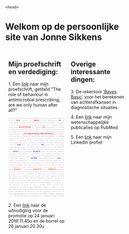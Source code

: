 <html>
    
    <head>
<meta name="viewport" content="width=device-width, initial-scale=1">
<style>
* {
  box-sizing: border-box;
}
.column {
  float: left;
  width: 50%;
  padding: 10px;
}

/* Clear floats after the columns */
.row:after {
  content: "";
  display: table;
  clear: both;
}
</style>
</head>  
<body>
<h1>Welkom op de persoonlijke site van Jonne Sikkens</h1>
 <div class="row">
  <div class="column">
    <h2>Mijn proefschrift en verdediging:</h2>
<p> 1. Een <a href="proefschrift Jonne Sikkens.pdf" target="_blank">link</a> naar mijn proefschrift, getiteld "The role of behaviour in antimicrobial prescribing; are we only human after all?"</p>
<a href="proefschrift Jonne Sikkens.pdf" target="_blank">
    <img src="20181219 Cover proefschrift groot.jpg" alt="cover proefschrift" style="width:300px;height:auto;"> 
</a>
<p>2. Een <a href="Uitnodiging promotie en borrel.pdf" target="_blank">link</a> naar de uitnodiging voor de promotie op 24 januari 2019 11.45u en de borrel op 26 januari 20.30u</p>
</div>
  <div class="column">
    <h2>Overige interessante dingen:</h2>
<p>3. De rekentool <a href="https://jonne.shinyapps.io/BayesBasic/" target="_blank">'Bayes Basic'</a> voor het berekenen van achterafkansen in diagnostische situaties</p>
<p>4. Een <a href="https://www.ncbi.nlm.nih.gov/pubmed/?term=sikkens%20jj%5BAuthor%5D&cmd=DetailsSearch" target="_blank">link</a> naar mijn wetenschappelijke publicaties op PubMed</p>
<p>5. Een <a href="https://www.linkedin.com/in/jonnesikkens/" target="_blank">link</a> naar mijn LinkedIn profiel</p>
  </div>
